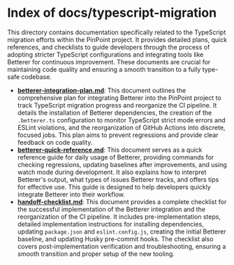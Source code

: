 # Index of docs/typescript-migration

This directory contains documentation specifically related to the TypeScript migration efforts within the PinPoint project. It provides detailed plans, quick references, and checklists to guide developers through the process of adopting stricter TypeScript configurations and integrating tools like Betterer for continuous improvement. These documents are crucial for maintaining code quality and ensuring a smooth transition to a fully type-safe codebase.

- **[betterer-integration-plan.md](./betterer-integration-plan.md)**: This document outlines the comprehensive plan for integrating Betterer into the PinPoint project to track TypeScript migration progress and reorganize the CI pipeline. It details the installation of Betterer dependencies, the creation of the `.betterer.ts` configuration to monitor TypeScript strict mode errors and ESLint violations, and the reorganization of GitHub Actions into discrete, focused jobs. This plan aims to prevent regressions and provide clear feedback on code quality.
- **[betterer-quick-reference.md](./betterer-quick-reference.md)**: This document serves as a quick reference guide for daily usage of Betterer, providing commands for checking regressions, updating baselines after improvements, and using watch mode during development. It also explains how to interpret Betterer's output, what types of issues Betterer tracks, and offers tips for effective use. This guide is designed to help developers quickly integrate Betterer into their workflow.
- **[handoff-checklist.md](./handoff-checklist.md)**: This document provides a complete checklist for the successful implementation of the Betterer integration and the reorganization of the CI pipeline. It includes pre-implementation steps, detailed implementation instructions for installing dependencies, updating `package.json` and `eslint.config.js`, creating the initial Betterer baseline, and updating Husky pre-commit hooks. The checklist also covers post-implementation verification and troubleshooting, ensuring a smooth transition and proper setup of the new tooling.
